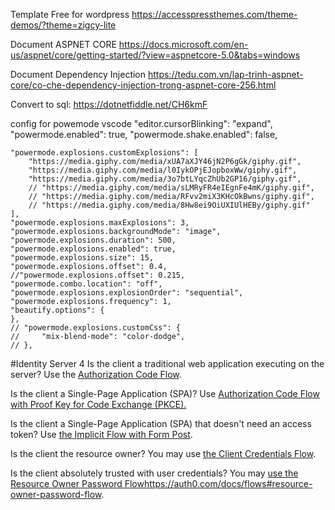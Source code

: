 Template Free for wordpress
https://accesspressthemes.com/theme-demos/?theme=zigcy-lite

Document ASPNET CORE
https://docs.microsoft.com/en-us/aspnet/core/getting-started/?view=aspnetcore-5.0&tabs=windows

Document Dependency Injection
https://tedu.com.vn/lap-trinh-aspnet-core/co-che-dependency-injection-trong-aspnet-core-256.html

Convert to sql: https://dotnetfiddle.net/CH6kmF

<!---
ntthuan1998z/ntthuan1998z is a ✨ special ✨ repository because its `README.md` (this file) appears on your GitHub profile.
You can click the Preview link to take a look at your changes.
--->


config for powemode vscode
    "editor.cursorBlinking": "expand",
    "powermode.enabled": true,
    "powermode.shake.enabled": false,
    
    "powermode.explosions.customExplosions": [
        "https://media.giphy.com/media/xUA7aXJY46jN2P6gGk/giphy.gif",
        "https://media.giphy.com/media/l0IykOPjEJopboxWw/giphy.gif",
        "https://media.giphy.com/media/3o7btLYqcZhUb2GP16/giphy.gif",
        // "https://media.giphy.com/media/sLMRyFR4eIEgnFe4mK/giphy.gif",
        // "https://media.giphy.com/media/RFvv2miX3KHcOkBwns/giphy.gif",
        // "https://media.giphy.com/media/8Hw8ei9OiUXIUlHEBy/giphy.gif"
    ],
    "powermode.explosions.maxExplosions": 3,
    "powermode.explosions.backgroundMode": "image",
    "powermode.explosions.duration": 500,
    "powermode.explosions.enabled": true,
    "powermode.explosions.size": 15,
    "powermode.explosions.offset": 0.4,
    //"powermode.explosions.offset": 0.215,
    "powermode.combo.location": "off",
    "powermode.explosions.explosionOrder": "sequential",
    "powermode.explosions.frequency": 1,
    "beautify.options": {
    },
    // "powermode.explosions.customCss": {
    //     "mix-blend-mode": "color-dodge",
    // },
#Identity Server 4
Is the client a traditional web application executing on the server? Use the [Authorization Code Flow](https://auth0.com/docs/flows#authorization-code-flow).

Is the client a Single-Page Application (SPA)? Use [Authorization Code Flow with Proof Key for Code Exchange (PKCE).](https://auth0.com/docs/flows#authorization-code-flow-with-proof-key-for-code-exchange-pkce-)

Is the client a Single-Page Application (SPA) that doesn't need an access token? Use [the Implicit Flow with Form Post](https://auth0.com/docs/flows#implicit-flow-with-form-post).

Is the client the resource owner? You may use [the Client Credentials Flow](https://auth0.com/docs/flows#client-credentials-flow).

Is the client absolutely trusted with user credentials? You may [use the Resource Owner Password Flow](https://auth0.com/docs/flows#resource-owner-password-flow)https://auth0.com/docs/flows#resource-owner-password-flow.
